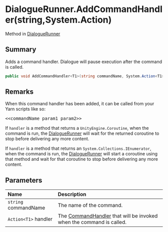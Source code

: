 # DialogueRunner.AddCommandHandler(string,System.Action<T1>)

Method in [DialogueRunner](/api/csharp/yarn.unity.dialoguerunner.md)

## Summary


Adds a command handler. Dialogue will pause execution after the
command is called.


```csharp
public void AddCommandHandler<T1>(string commandName, System.Action<T1> handler);
```

## Remarks

<p>When this command handler has been added, it can be called
from your Yarn scripts like so:</p> <pre lang="yarn">
&lt;&lt;commandName param1 param2&gt;&gt;
</pre> <p>If <code>handler</code> is a method that returns a <code>UnityEngine.Coroutine</code>, when the command is run, the <a href="yarn.unity.dialoguerunner.md">DialogueRunner</a> will wait for the returned coroutine to stop
before delivering any more content.</p> <p>If <code>handler</code> is a method that returns an <code>System.Collections.IEnumerator</code>, when the command is run, the <a href="yarn.unity.dialoguerunner.md">DialogueRunner</a> will start a coroutine using that method and
wait for that coroutine to stop before delivering any more content.
</p>

## Parameters

|Name|Description|
|:---|:---|
|`string` commandName|The name of the command.|
|`Action<T1>` handler|The  <a href="yarn.commandhandler.md">CommandHandler</a>  that will be invoked when the command is called.|

